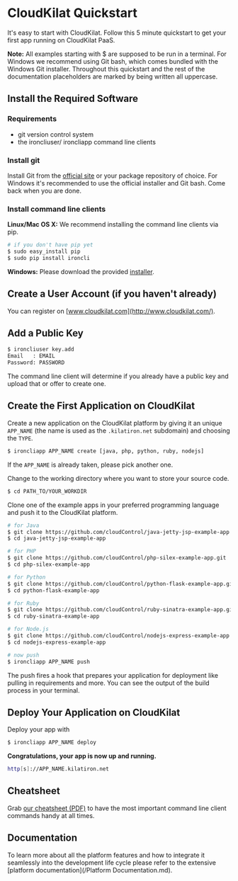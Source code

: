 # CloudKilat Quickstart

It's easy to start with CloudKilat. Follow this 5 minute quickstart to get your
first app running on CloudKilat PaaS.

**Note:** All examples starting with $ are supposed to be run in a terminal.
For Windows we recommend using Git bash, which comes bundled with the Windows
Git installer. Throughout this quickstart and the rest of the documentation
placeholders are marked by being written all uppercase.

## Install the Required Software

### Requirements

* git version control system
* the ironcliuser/ ironcliapp command line clients

### Install git

Install Git from the [official site](http://git-scm.com/) or your package
repository of choice. For Windows it's recommended to use the official
installer and Git bash. Come back when you are done.

### Install command line clients

**Linux/Mac OS X:** We recommend installing the command line clients via pip.

~~~bash
# if you don't have pip yet
$ sudo easy_install pip
$ sudo pip install ironcli
~~~

**Windows:** Please download the provided [installer].

## Create a User Account (if you haven't already)

You can register on [www.cloudkilat.com](http://www.cloudkilat.com/).

## Add a Public Key

~~~bash
$ ironcliuser key.add
Email   : EMAIL
Password: PASSWORD
~~~

The command line client will determine if you already have a public key and upload that or offer to create one.

## Create the First Application on CloudKilat

Create a new application on the CloudKilat platform by giving it an unique
`APP_NAME` (the name is used as the `.kilatiron.net` subdomain) and choosing the
`TYPE`.

~~~bash
$ ironcliapp APP_NAME create [java, php, python, ruby, nodejs]
~~~

If the `APP_NAME` is already taken, please pick another one.

Change to the working directory where you want to store your source code.

~~~bash
$ cd PATH_TO/YOUR_WORKDIR
~~~

Clone one of the example apps in your preferred programming language and push
it to the CloudKilat platform.

~~~bash
# for Java
$ git clone https://github.com/cloudControl/java-jetty-jsp-example-app.git
$ cd java-jetty-jsp-example-app

# for PHP
$ git clone https://github.com/cloudControl/php-silex-example-app.git
$ cd php-silex-example-app

# for Python
$ git clone https://github.com/cloudControl/python-flask-example-app.git
$ cd python-flask-example-app

# for Ruby
$ git clone https://github.com/cloudControl/ruby-sinatra-example-app.git
$ cd ruby-sinatra-example-app

# for Node.js
$ git clone https://github.com/cloudControl/nodejs-express-example-app.git
$ cd nodejs-express-example-app

# now push
$ ironcliapp APP_NAME push
~~~

The push fires a hook that prepares your application for deployment like
pulling in requirements and more. You can see the output of the build process
in your terminal.

## Deploy Your Application on CloudKilat

Deploy your app with

~~~bash
$ ironcliapp APP_NAME deploy
~~~

**Congratulations, your app is now up and running.**

~~~bash
http[s]://APP_NAME.kilatiron.net
~~~

## Cheatsheet

Grab [our cheatsheet (PDF)](/cloudkilat_cheatsheet.pdf)
to have the most important command line client commands handy at all times.

## Documentation

To learn more about all the platform features and how to integrate it
seamlessly into the development life cycle please refer to the extensive
[platform documentation](/Platform Documentation.md).

[installer]: https://www.cloudcontrol.com/download/win
